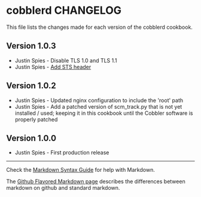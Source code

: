 # cobblerd CHANGELOG
This file lists the changes made for each version of the cobblerd cookbook.

## Version 1.0.3
- Justin Spies - Disable TLS 1.0 and TLS 1.1
- Justin Spies - [Add STS header](https://www.nginx.com/blog/http-strict-transport-security-hsts-and-nginx/)

## Version 1.0.2
- Justin Spies - Updated nginx configuration to include the 'root' path
- Justin Spies - Add a patched version of scm_track.py that is not yet installed / used; keeping it in this cookbook until the Cobbler software is properly patched

## Version 1.0.0
- Justin Spies - First production release

- - -
Check the [Markdown Syntax Guide](http://daringfireball.net/projects/markdown/syntax) for help with Markdown.

The [Github Flavored Markdown page](http://github.github.com/github-flavored-markdown/) describes the differences between markdown on github and standard markdown.
